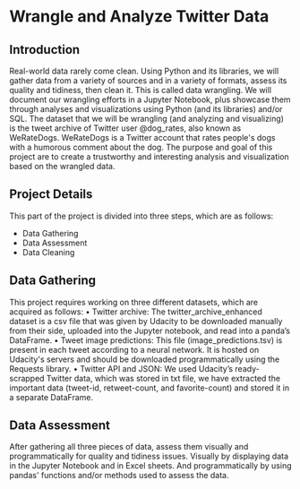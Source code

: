 # Wrangle and Analyze Twitter Data

## Introduction
Real-world data rarely come clean. Using Python and its libraries, we will gather data from a variety of sources and in a variety of formats, assess its quality and tidiness, then clean it. This is called data wrangling. We will document our wrangling efforts in a Jupyter Notebook, plus showcase them through analyses and visualizations using Python (and its libraries) and/or SQL.
The dataset that we will be wrangling (and analyzing and visualizing) is the tweet archive of Twitter user @dog_rates, also known as WeRateDogs. WeRateDogs is a Twitter account that rates people's dogs with a humorous comment about the dog.
The purpose and goal of this project are to create a trustworthy and interesting analysis and visualization based on the wrangled data.

## Project Details
This part of the project is divided into three steps, which are as follows:
- Data Gathering
- Data Assessment
- Data Cleaning

## Data Gathering
This project requires working on three different datasets, which are acquired as follows:
• Twitter archive: The twitter_archive_enhanced dataset is a csv file that was given by Udacity to be downloaded manually from their side, uploaded into the Jupyter notebook, and read into a panda’s DataFrame.
• Tweet image predictions: This file (image_predictions.tsv) is present in each tweet according to a neural network. It is hosted on Udacity's servers and should be downloaded programmatically using the Requests library.
• Twitter API and JSON: We used Udacity’s ready-scrapped Twitter data, which was stored in txt file, we have extracted the important data (tweet-id, retweet-count, and favorite-count) and stored it in a separate DataFrame.

## Data Assessment
After gathering all three pieces of data, assess them visually and programmatically for quality and tidiness issues. Visually by displaying data in the Jupyter Notebook and in Excel sheets. And programmatically by using pandas' functions and/or methods used to assess the data.
